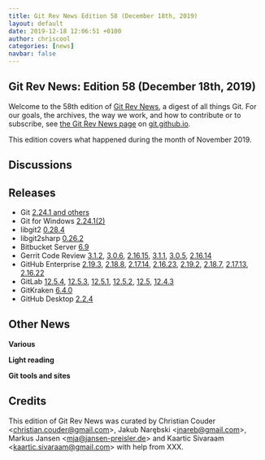 ```yaml
---
title: Git Rev News Edition 58 (December 18th, 2019)
layout: default
date: 2019-12-18 12:06:51 +0100
author: chriscool
categories: [news]
navbar: false
---
```


## Git Rev News: Edition 58 (December 18th, 2019)

Welcome to the 58th edition of [Git Rev News](https://git.github.io/rev_news/rev_news/),
a digest of all things Git. For our goals, the archives, the way we work, and how to contribute or to
subscribe, see [the Git Rev News page](https://git.github.io/rev_news/rev_news/) on [git.github.io](http://git.github.io).

This edition covers what happened during the month of November 2019.

## Discussions

<!---
### General
-->

<!---
### Reviews
-->

<!---
### Support
-->

<!---
## Developer Spotlight:
-->

## Releases

+ Git [2.24.1 and others](https://public-inbox.org/git/xmqqr21cqcn9.fsf@gitster-ct.c.googlers.com/)
+ Git for Windows [2.24.1(2)](https://github.com/git-for-windows/git/releases/tag/v2.24.1.windows.2)
+ libgit2 [0.28.4](https://github.com/libgit2/libgit2/releases/tag/v0.28.4)
+ libgit2sharp [0.26.2](https://github.com/libgit2/libgit2sharp/releases/tag/v0.26.2)
+ Bitbucket Server [6.9](https://confluence.atlassian.com/bitbucketserver/bitbucket-server-release-notes-872139866.html)
+ Gerrit Code Review [3.1.2](https://www.gerritcodereview.com/3.1.html#312),
[3.0.6](https://www.gerritcodereview.com/3.0.html#306),
[2.16.15](https://www.gerritcodereview.com/2.16.html#21615),
[3.1.1](https://www.gerritcodereview.com/3.1.html#311),
[3.0.5](https://www.gerritcodereview.com/3.0.html#305),
[2.16.14](https://www.gerritcodereview.com/2.16.html#21614)
+ GitHub Enterprise [2.19.3](https://enterprise.github.com/releases/2.19.3/notes),
[2.18.8](https://enterprise.github.com/releases/2.18.8/notes),
[2.17.14](https://enterprise.github.com/releases/2.17.14/notes),
[2.16.23](https://enterprise.github.com/releases/2.16.23/notes),
[2.19.2](https://enterprise.github.com/releases/2.19.2/notes),
[2.18.7](https://enterprise.github.com/releases/2.18.7/notes),
[2.17.13](https://enterprise.github.com/releases/2.17.13/notes),
[2.16.22](https://enterprise.github.com/releases/2.16.22/notes)
+ GitLab [12.5.4](https://about.gitlab.com/blog/2019/12/10/critical-security-release-gitlab-12-5-4-released/),
[12.5.3](https://about.gitlab.com/blog/2019/12/03/gitlab-12-5-3-released/),
[12.5.1](https://about.gitlab.com/blog/2019/11/27/security-release-gitlab-12-5-1-released/),
[12.5.2](https://about.gitlab.com/blog/2019/11/27/security-release-gitlab-12-5-2-released/),
[12.5](https://about.gitlab.com/blog/2019/11/22/gitlab-12-5-released/),
[12.4.3](https://about.gitlab.com/blog/2019/11/18/gitlab-12-4-3-released/)
+ GitKraken [6.4.0](https://support.gitkraken.com/release-notes/current)
+ GitHub Desktop [2.2.4](https://desktop.github.com/release-notes/)

## Other News

__Various__


__Light reading__


__Git tools and sites__


## Credits

This edition of Git Rev News was curated by
Christian Couder &lt;<christian.couder@gmail.com>&gt;,
Jakub Narębski &lt;<jnareb@gmail.com>&gt;,
Markus Jansen &lt;<mja@jansen-preisler.de>&gt; and
Kaartic Sivaraam &lt;<kaartic.sivaraam@gmail.com>&gt;
with help from XXX.
